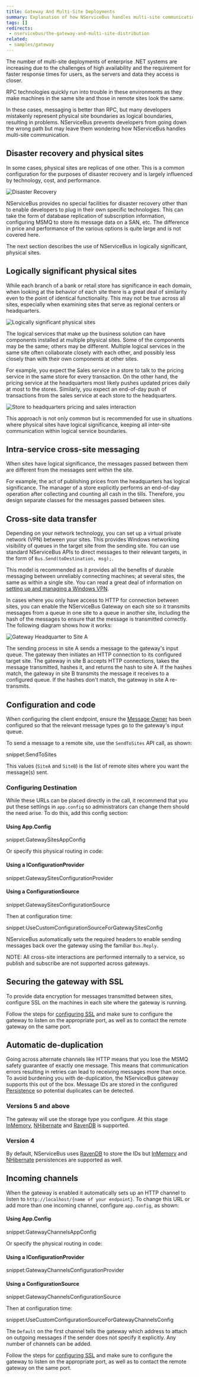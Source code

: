 ```yaml
---
title: Gateway And Multi-Site Deployments
summary: Explanation of how NServiceBus handles multi-site communication.
tags: []
redirects:
 - nservicebus/the-gateway-and-multi-site-distribution
related:
 - samples/gateway
---
```


The number of multi-site deployments of enterprise .NET systems are increasing due to the challenges of high availability and the requirement for faster response times for users, as the servers and data they access is closer.

RPC technologies quickly run into trouble in these environments as they make machines in the same site and those in remote sites look the same.

In these cases, messaging is better than RPC, but many developers mistakenly represent physical site boundaries as logical boundaries, resulting in problems. NServiceBus prevents developers from going down the wrong path but may leave them wondering how NServiceBus handles multi-site communication.


## Disaster recovery and physical sites

In some cases, physical sites are replicas of one other. This is a common configuration for the purposes of disaster recovery and is largely influenced by technology, cost, and performance.

![Disaster Recovery](disaster-recovery.png)

NServiceBus provides no special facilities for disaster recovery other than to enable developers to plug in their own specific technologies. This can take the form of database replication of subscription information, configuring MSMQ to store its message data on a SAN, etc. The difference in price and performance of the various options is quite large and is not covered here.

The next section describes the use of NServiceBus in logically significant, physical sites.


## Logically significant physical sites

While each branch of a bank or retail store has significance in each domain, when looking at the behavior of each site there is a great deal of similarity even to the point of identical functionality. This may not be true across all sites, especially when examining sites that serve as regional centers or headquarters.

![Logically significant physical sites](distributed-sites.png)

The logical services that make up the business solution can have components installed at multiple physical sites. Some of the components may be the same; others may be different. Multiple logical services in the same site often collaborate closely with each other, and possibly less closely than with their own components at other sites.

For example, you expect the Sales service in a store to talk to the pricing service in the same store for every transaction. On the other hand, the pricing service at the headquarters most likely pushes updated prices daily at most to the stores. Similarly, you expect an end-of-day push of transactions from the sales service at each store to the headquarters.

![Store to headquarters pricing and sales interaction](store-to-headquarters-pricing-and-sales.png)

This approach is not only common but is recommended for use in situations where physical sites have logical significance, keeping all inter-site communication within logical service boundaries.


## Intra-service cross-site messaging

When sites have logical significance, the messages passed between them are different from the messages sent within the site.

For example, the act of publishing prices from the headquarters has logical significance. The manager of a store explicitly performs an end-of-day operation after collecting and counting all cash in the tills. Therefore, you design separate classes for the messages passed between sites.


## Cross-site data transfer

Depending on your network technology, you can set up a virtual private network (VPN) between your sites. This provides Windows networking visibility of queues in the target site from the sending site. You can use standard NServiceBus APIs to direct messages to their relevant targets, in the form of `Bus.Send(toDestination, msg);`.

This model is recommended as it provides all the benefits of durable messaging between unreliably connecting machines; at several sites, the same as within a single site. You can read a great deal of information on [setting up and managing a Windows VPN](https://technet.microsoft.com/en-US/network/dd420463).

In cases where you only have access to HTTP for connection between sites, you can enable the NServiceBus Gateway on each site so it transmits messages from a queue in one site to a queue in another site, including the hash of the messages to ensure that the message is transmitted correctly. The following diagram shows how it works:

![Gateway Headquarter to Site A](gateway-headquarter-to-site-a.png) 

The sending process in site A sends a message to the gateway's input queue. The gateway then initiates an HTTP connection to its configured target site. The gateway in site B accepts HTTP connections, takes the message transmitted, hashes it, and returns the hash to site A. If the hashes match, the gateway in site B transmits the message it receives to a configured queue. If the hashes don't match, the gateway in site A re-transmits.


## Configuration and code

When configuring the client endpoint, ensure the [Message Owner](/nservicebus/messaging/message-owner.md) has been configured so that the relevant message types go to the gateway's input queue.

To send a message to a remote site, use the `SendToSites` API call, as shown:

snippet:SendToSites

This values (`SiteA` and `SiteB`) is the list of remote sites where you want the message(s) sent.


### Configuring Destination

While these URLs can be placed directly in the call, it recommend that you put these settings in `app.config` so  administrators can change them should the need arise. To do this, add this config section:


#### Using App.Config

snippet:GatewaySitesAppConfig


Or specify this physical routing in code:


#### Using a IConfigurationProvider

snippet:GatewaySitesConfigurationProvider


#### Using a ConfigurationSource

snippet:GatewaySitesConfigurationSource

Then at configuration time:

snippet:UseCustomConfigurationSourceForGatewaySitesConfig


NServiceBus automatically sets the required headers to enable sending messages back over the gateway using the familiar `Bus.Reply`.

NOTE: All cross-site interactions are performed internally to a service, so publish and subscribe are not supported across gateways.


## Securing the gateway with SSL

To provide data encryption for messages transmitted between sites, configure SSL on the machines in each site where the gateway is running.

Follow the steps for [configuring SSL](https://msdn.microsoft.com/en-us/library/ms733768.aspx) and make sure to configure the gateway to listen on the appropriate port, as well as to contact the remote gateway on the same port.


## Automatic de-duplication

Going across alternate channels like HTTP means that you lose the MSMQ safety guarantee of exactly one message. This means that communication errors resulting in retries can lead to receiving messages more than once. To avoid burdening you with de-duplication, the NServiceBus gateway supports this out of the box. Message IDs are stored in the configured [Persistence](/nservicebus/persistence/) so potential duplicates can be detected.


### Versions 5 and above

The gateway will use the storage type you configure. At this stage [InMemory](/nservicebus/persistence/in-memory.md), [NHibernate](/nservicebus/nhibernate/) and [RavenDB](/nservicebus/ravendb/) is supported.


### Version 4

By default, NServiceBus uses [RavenDB](/nservicebus/ravendb/) to store the IDs but [InMemory](/nservicebus/persistence/in-memory.md) and [NHibernate](/nservicebus/nhibernate/) persistences are supported as well.


## Incoming channels

When the gateway is enabled it automatically sets up an HTTP channel to listen to `http://localhost/{name of your endpoint}`. To change this URL or add more than one incoming channel, configure `app.config`, as shown:


#### Using App.Config

snippet:GatewayChannelsAppConfig

Or specify the physical routing in code:


#### Using a IConfigurationProvider

snippet:GatewayChannelsConfigurationProvider


#### Using a ConfigurationSource

snippet:GatewayChannelsConfigurationSource

Then at configuration time:

snippet:UseCustomConfigurationSourceForGatewayChannelsConfig


The `Default` on the first channel tells the gateway which address to attach on outgoing messages if the sender does not specify it explicitly. Any number of channels can be added.

Follow the steps for [configuring SSL](https://msdn.microsoft.com/en-us/library/ms733768.aspx) and make sure to configure the gateway to listen on the appropriate port, as well as to contact the remote gateway on the same port.